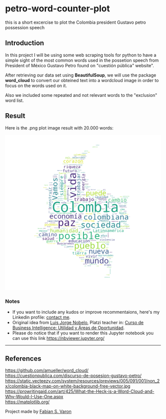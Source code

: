 # petro-word-counter-plot
this is a short excercise to plot the Colombia president Gustavo petro possession speech

## Introduction
In this project I will be using some web scraping tools for python to have a simple sight of the most common words used in the possetion speech from President of México Gustavo Petro found on "cuestión pública" website".

After retrieving our data set using <b>BeautifulSoup</b>, we will use the package <b>word_cloud</b> to convert our obteined text into a wordcloud image in order to focus on the words used on it.<br>

Also we included some repeated and not relevant words to the "exclusion" word list. <br>

## Result
Here is the .png plot image result with 20.000 words:

![resultado](https://github.com/fabianchoxD/petro-word-counter-plot/blob/main/resultadoDiscursoPetro.png?raw=true)


### Notes
* If you want to include any kudos or improve recommentaions, here's my Linkedin profile:  <a href="https://www.linkedin.com/in/fabian-stevens-varon/">contact me</a>.
* Original idea from <a href="https://github.com/PhinanceScientist/AMLO_Wordcloud">Luis Jorge Nobelo</a>, Platzi teacher in: <a href="https://platzi.com/cursos/business-intelligence/"> Curso de Business Intelligence: Utilidad y Áreas de Oportunidad</a>.
* Please do notice that if you want to render this Jupyter notebook you can use this link https://nbviewer.jupyter.org/
***

## References

https://github.com/amueller/word_cloud/ <br>
https://cuestionpublica.com/discurso-de-posesion-gustavo-petro/ <br>
https://static.vecteezy.com/system/resources/previews/005/091/001/non_2x/colombia-black-map-on-white-background-free-vector.jpg <br>
https://prowritingaid.com/art/425/What-the-Heck-is-a-Word-Cloud-and-Why-Would-I-Use-One.aspx <br>
https://matplotlib.org/ <br>

Project made by <a href="https://www.linkedin.com/in/fabian-stevens-varon/">Fabian S. Varon</a>